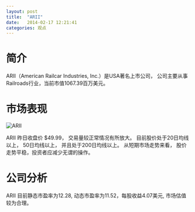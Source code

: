 ```yaml
---
layout: post
title:  "ARII"
date:   2014-02-17 12:21:41
categories: 观点
---
```


# 简介
ARII（American Railcar Industries, Inc.）是USA著名上市公司，
公司主要从事Railroads行业，当前市值1067.39百万美元。

# 市场表现

![ARII](http://finviz.com/chart.ashx?t=ARII&ty=c&ta=1&p=d&s=l)

ARII 昨日收盘价 $49.99，
交易量较正常情况有所放大。
目前股价处于20日均线以上，
50日均线以上，
并且处于200日均线以上。
从短期市场走势来看，
股价走势平稳，投资者应减少无谓的操作。

# 公司分析
ARII 目前静态市盈率为12.28, 动态市盈率为11.52，每股收益4.07美元,
市场估值较为合理。
